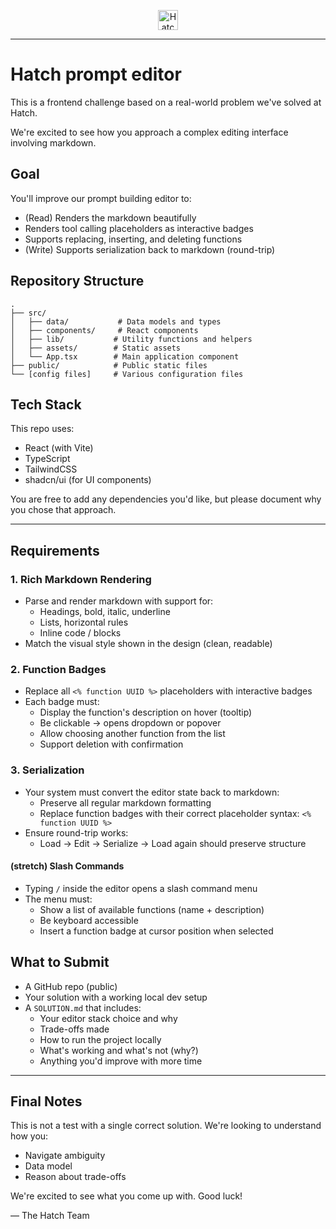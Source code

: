 <p align="center" textAlign="center">
    <img src="https://www.usehatchapp.com/hubfs/favicon.ico" alt="Hatch Logo" width="32" height="32">
</p>

---
# Hatch prompt editor
This is a frontend challenge based on a real-world problem we've solved at Hatch.

We're excited to see how you approach a complex editing interface involving markdown.

## Goal

You'll improve our prompt building editor to:

- (Read) Renders the markdown beautifully
- Renders tool calling placeholders as interactive badges
- Supports replacing, inserting, and deleting functions
- (Write) Supports serialization back to markdown (round-trip)

## Repository Structure

```
.
├── src/
│   ├── data/           # Data models and types
│   ├── components/     # React components
│   ├── lib/           # Utility functions and helpers
│   ├── assets/        # Static assets
│   └── App.tsx        # Main application component
├── public/            # Public static files
└── [config files]     # Various configuration files
```

## Tech Stack

This repo uses:

- React (with Vite)
- TypeScript
- TailwindCSS
- shadcn/ui (for UI components)

You are free to add any dependencies you'd like, but please document why you chose that approach.

---

## Requirements

### 1. Rich Markdown Rendering

- Parse and render markdown with support for:
  - Headings, bold, italic, underline
  - Lists, horizontal rules
  - Inline code / blocks
- Match the visual style shown in the design (clean, readable)

### 2. Function Badges

- Replace all `<% function UUID %>` placeholders with interactive badges
- Each badge must:
  - Display the function's description on hover (tooltip)
  - Be clickable → opens dropdown or popover
  - Allow choosing another function from the list
  - Support deletion with confirmation

### 3. Serialization

- Your system must convert the editor state back to markdown:
  - Preserve all regular markdown formatting
  - Replace function badges with their correct placeholder syntax: `<% function UUID %>`
- Ensure round-trip works:
  - Load → Edit → Serialize → Load again should preserve structure

#### (stretch) Slash Commands

- Typing `/` inside the editor opens a slash command menu
- The menu must:
  - Show a list of available functions (name + description)
  - Be keyboard accessible
  - Insert a function badge at cursor position when selected

## What to Submit

- A GitHub repo (public)
- Your solution with a working local dev setup
- A `SOLUTION.md` that includes:
  - Your editor stack choice and why
  - Trade-offs made
  - How to run the project locally
  - What's working and what's not (why?)
  - Anything you'd improve with more time

---

## Final Notes

This is not a test with a single correct solution.
We're looking to understand how you:

- Navigate ambiguity
- Data model
- Reason about trade-offs

We're excited to see what you come up with. Good luck!

— The Hatch Team
